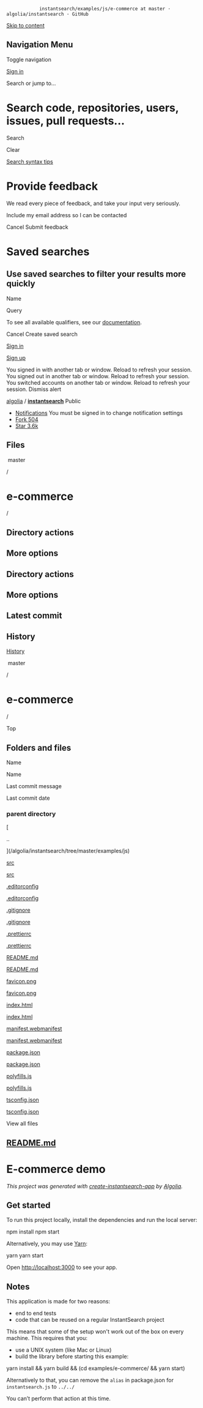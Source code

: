                 instantsearch/examples/js/e-commerce at master · algolia/instantsearch · GitHub                                         

[Skip to content](#start-of-content)

Navigation Menu
---------------

Toggle navigation

[](/)

[Sign in](/login?return_to=https%3A%2F%2Fgithub.com%2Falgolia%2Finstantsearch%2Ftree%2Fmaster%2Fexamples%2Fjs%2Fe-commerce)

Search or jump to...

Search code, repositories, users, issues, pull requests...
==========================================================

Search

Clear

[Search syntax tips](https://docs.github.com/search-github/github-code-search/understanding-github-code-search-syntax)

Provide feedback
================

We read every piece of feedback, and take your input very seriously.

 Include my email address so I can be contacted

Cancel Submit feedback

Saved searches
==============

Use saved searches to filter your results more quickly
------------------------------------------------------

Name  

Query 

To see all available qualifiers, see our [documentation](https://docs.github.com/search-github/github-code-search/understanding-github-code-search-syntax).

Cancel Create saved search

[Sign in](/login?return_to=https%3A%2F%2Fgithub.com%2Falgolia%2Finstantsearch%2Ftree%2Fmaster%2Fexamples%2Fjs%2Fe-commerce)

[Sign up](/signup?ref_cta=Sign+up&ref_loc=header+logged+out&ref_page=%2F%3Cuser-name%3E%2F%3Crepo-name%3E%2Ffiles%2Fdisambiguate&source=header-repo&source_repo=algolia%2Finstantsearch)

You signed in with another tab or window. Reload to refresh your session. You signed out in another tab or window. Reload to refresh your session. You switched accounts on another tab or window. Reload to refresh your session. Dismiss alert

[algolia](/algolia) / **[instantsearch](/algolia/instantsearch)** Public

*   [Notifications](/login?return_to=%2Falgolia%2Finstantsearch) You must be signed in to change notification settings
*   [Fork 504](/login?return_to=%2Falgolia%2Finstantsearch)
*   [Star 3.6k](/login?return_to=%2Falgolia%2Finstantsearch)
    

  Files
-----

 master

/

e-commerce
==========

/

Directory actions
-----------------

More options
------------

Directory actions
-----------------

More options
------------

Latest commit
-------------

History
-------

[History](/algolia/instantsearch/commits/master/examples/js/e-commerce)

[](/algolia/instantsearch/commits/master/examples/js/e-commerce)

 master

/

e-commerce
==========

/

Top

Folders and files
-----------------

Name

Name

Last commit message

Last commit date

### parent directory

[

..

](/algolia/instantsearch/tree/master/examples/js)

[src](/algolia/instantsearch/tree/master/examples/js/e-commerce/src "src")

[src](/algolia/instantsearch/tree/master/examples/js/e-commerce/src "src")

[.editorconfig](/algolia/instantsearch/blob/master/examples/js/e-commerce/.editorconfig ".editorconfig")

[.editorconfig](/algolia/instantsearch/blob/master/examples/js/e-commerce/.editorconfig ".editorconfig")

[.gitignore](/algolia/instantsearch/blob/master/examples/js/e-commerce/.gitignore ".gitignore")

[.gitignore](/algolia/instantsearch/blob/master/examples/js/e-commerce/.gitignore ".gitignore")

[.prettierrc](/algolia/instantsearch/blob/master/examples/js/e-commerce/.prettierrc ".prettierrc")

[.prettierrc](/algolia/instantsearch/blob/master/examples/js/e-commerce/.prettierrc ".prettierrc")

[README.md](/algolia/instantsearch/blob/master/examples/js/e-commerce/README.md "README.md")

[README.md](/algolia/instantsearch/blob/master/examples/js/e-commerce/README.md "README.md")

[favicon.png](/algolia/instantsearch/blob/master/examples/js/e-commerce/favicon.png "favicon.png")

[favicon.png](/algolia/instantsearch/blob/master/examples/js/e-commerce/favicon.png "favicon.png")

[index.html](/algolia/instantsearch/blob/master/examples/js/e-commerce/index.html "index.html")

[index.html](/algolia/instantsearch/blob/master/examples/js/e-commerce/index.html "index.html")

[manifest.webmanifest](/algolia/instantsearch/blob/master/examples/js/e-commerce/manifest.webmanifest "manifest.webmanifest")

[manifest.webmanifest](/algolia/instantsearch/blob/master/examples/js/e-commerce/manifest.webmanifest "manifest.webmanifest")

[package.json](/algolia/instantsearch/blob/master/examples/js/e-commerce/package.json "package.json")

[package.json](/algolia/instantsearch/blob/master/examples/js/e-commerce/package.json "package.json")

[polyfills.js](/algolia/instantsearch/blob/master/examples/js/e-commerce/polyfills.js "polyfills.js")

[polyfills.js](/algolia/instantsearch/blob/master/examples/js/e-commerce/polyfills.js "polyfills.js")

[tsconfig.json](/algolia/instantsearch/blob/master/examples/js/e-commerce/tsconfig.json "tsconfig.json")

[tsconfig.json](/algolia/instantsearch/blob/master/examples/js/e-commerce/tsconfig.json "tsconfig.json")

View all files

[README.md](#readme)
--------------------

E-commerce demo
===============

[](#e-commerce-demo)

[](https://codesandbox.io/s/github/algolia/instantsearch/tree/master/examples/js/e-commerce)

_This project was generated with [create-instantsearch-app](https://github.com/algolia/instantsearch/tree/master/packages/create-instantsearch-app) by [Algolia](https://algolia.com)._

Get started
-----------

[](#get-started)

To run this project locally, install the dependencies and run the local server:

npm install
npm start

Alternatively, you may use [Yarn](https://yarnpkg.com/):

yarn
yarn start

Open [http://localhost:3000](http://localhost:3000) to see your app.

Notes
-----

[](#notes)

This application is made for two reasons:

*   end to end tests
*   code that can be reused on a regular InstantSearch project

This means that some of the setup won't work out of the box on every machine. This requires that you:

*   use a UNIX system (like Mac or Linux)
*   build the library before starting this example:

yarn install && yarn build && (cd examples/e-commerce/ && yarn start)

Alternatively to that, you can remove the `alias` in package.json for `instantsearch.js` to `../../`

You can’t perform that action at this time.